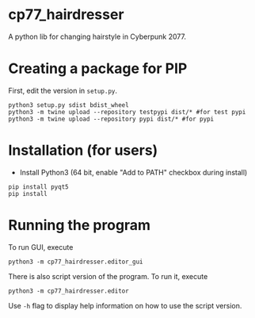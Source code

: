 # cp77_hairdresser

A python lib for changing hairstyle in Cyberpunk 2077.

# Creating a package for PIP

First, edit the version in `setup.py`.

```
python3 setup.py sdist bdist_wheel
python3 -m twine upload --repository testpypi dist/* #for test pypi
python3 -m twine upload --repository pypi dist/* #for pypi
```

# Installation (for users)

* Install Python3 (64 bit, enable "Add to PATH" checkbox during install)

```
pip install pyqt5
pip install
```

# Running the program

To run GUI, execute
```
python3 -m cp77_hairdresser.editor_gui
```

There is also script version of the program. To run it, execute
```
python3 -m cp77_hairdresser.editor
```

Use `-h` flag to display help information on how to use the script version.